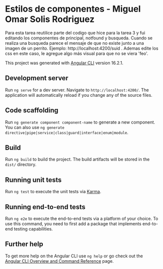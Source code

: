 # Estilos de componentes - Miguel Omar Solis Rodriguez
Para esta tarea reutilice parte del codigo que hice para la tarea 3 y fui editando los componentes de principal, notfound y busqueda. Cuando se realiza una busqueda parece el mensaje de que no existe junto a una imagen de un perrito. Ejemplo: http://localhost:4200/suid . Ademas edite los css en este caso, le agregue algo más visual para que no se viera 'feo'.

This project was generated with [Angular CLI](https://github.com/angular/angular-cli) version 16.2.1.

## Development server

Run `ng serve` for a dev server. Navigate to `http://localhost:4200/`. The application will automatically reload if you change any of the source files.

## Code scaffolding

Run `ng generate component component-name` to generate a new component. You can also use `ng generate directive|pipe|service|class|guard|interface|enum|module`.

## Build

Run `ng build` to build the project. The build artifacts will be stored in the `dist/` directory.

## Running unit tests

Run `ng test` to execute the unit tests via [Karma](https://karma-runner.github.io).

## Running end-to-end tests

Run `ng e2e` to execute the end-to-end tests via a platform of your choice. To use this command, you need to first add a package that implements end-to-end testing capabilities.

## Further help

To get more help on the Angular CLI use `ng help` or go check out the [Angular CLI Overview and Command Reference](https://angular.io/cli) page.
